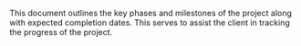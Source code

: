 This document outlines the key phases and milestones of the project along with expected completion dates. This serves to assist the client in tracking the progress of the project.